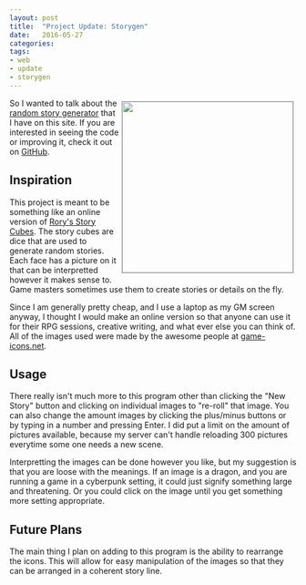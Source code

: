```yaml
---
layout: post
title:  "Project Update: Storygen"
date:   2016-05-27 
categories: 
tags: 
- web
- update
- storygen
---
```

[<img src="{{site.baseurl}}/images/storygen.png" style="float:right; width:300px;border: 1px solid #999;margin:5px;" />](/rpg/storygen) So I 
wanted to talk about the [random story generator](/rpg/storygen) that I have on this 
site. If you are interested in seeing the code or improving it, check it out on 
[GitHub]().

## Inspiration
This project is meant to be something like an online version of 
[Rory's Story Cubes](https://www.storycubes.com/). The story cubes are dice that are used
to generate random stories. Each face has a picture on it that can be interpretted 
however it makes sense to. Game masters sometimes use them to create stories or details
on the fly. 

Since I am generally pretty cheap, and I use a laptop as my GM screen anyway, I thought I
would make an online version so that anyone can use it for their RPG sessions, creative 
writing, and what ever else you can think of. All of the images used were made by the 
awesome people at [game-icons.net](http://game-icons.net/).

## Usage
There really isn't much more to this program other than clicking the "New Story" button 
and clicking on individual images to "re-roll" that image. You can also change the amount 
images by clicking the plus/minus buttons or by typing in a number and pressing Enter. I 
did put a limit on the amount of pictures available, because my server can't handle 
reloading 300 pictures everytime some one needs a new scene.

Interpretting the images can be done however you like, but my suggestion is that you are 
loose with the meanings. If an image is a dragon, and you are running a game in a 
cyberpunk setting, it could just signify something large and threatening. Or you could 
click on the image until you get something more setting appropriate.

## Future Plans
The main thing I plan on adding to this program is the ability to rearrange the icons. 
This will allow for easy manipulation of the images so that they can be arranged in a 
coherent story line. 
